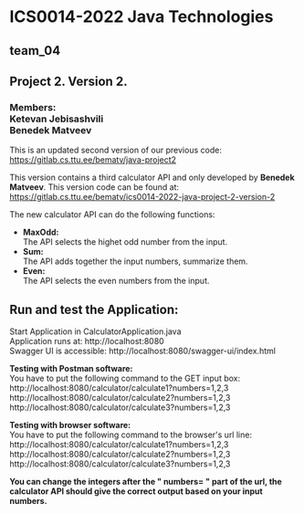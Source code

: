 <h1>ICS0014-2022 Java Technologies</h1>
<h2>team_04</h2>
<h2>Project 2. Version 2.</h2>

<h3>
Members: <br>
Ketevan Jebisashvili <br>
Benedek Matveev
</h3>

This is an updated second version of our previous code:
https://gitlab.cs.ttu.ee/bematv/java-project2

This version contains a third calculator API and only developed by <b>Benedek Matveev</b>.
This version code can be found at:
https://gitlab.cs.ttu.ee/bematv/ics0014-2022-java-project-2-version-2

The new calculator API can do the following functions:

* <b> MaxOdd: </b><br>
    The API selects the highet odd number from the input.
* <b> Sum: </b><br>
    The API adds together the input numbers, summarize them.
* <b> Even: </b><br>
    The API selects the even numbers from the input.

<h2>Run and test the Application:</h2>

Start Application in CalculatorApplication.java  
Application runs at: http://localhost:8080  
Swagger UI is accessible: http://localhost:8080/swagger-ui/index.html

<b>Testing with Postman software:</b><br>
You have to put the following command to the GET input box: <br>
http://localhost:8080/calculator/calculate1?numbers=1,2,3 <br>
http://localhost:8080/calculator/calculate2?numbers=1,2,3 <br>
http://localhost:8080/calculator/calculate3?numbers=1,2,3 <br>

<b>Testing with browser software:</b><br>
You have to put the following command to the browser's url line: <br>
http://localhost:8080/calculator/calculate1?numbers=1,2,3 <br>
http://localhost:8080/calculator/calculate2?numbers=1,2,3 <br>
http://localhost:8080/calculator/calculate3?numbers=1,2,3 <br>

<b>You can change the integers after the " numbers= " part of the url, the calculator API should give the correct output based on your input numbers. </b>